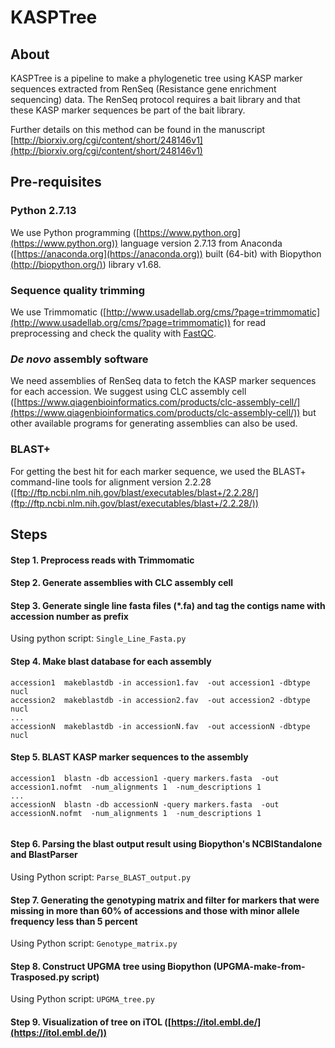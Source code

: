 # KASPTree

## About

KASPTree is a pipeline to make a phylogenetic tree using KASP marker sequences extracted from RenSeq (Resistance gene enrichment sequencing) data. The RenSeq protocol requires a bait library and that these KASP marker sequences be part of the bait library. 

Further details on this method can be found in the manuscript [http://biorxiv.org/cgi/content/short/248146v1](http://biorxiv.org/cgi/content/short/248146v1)

## Pre-requisites
### Python 2.7.13
We use Python programming ([https://www.python.org](https://www.python.org)) language version 2.7.13  from Anaconda ([https://anaconda.org](https://anaconda.org)) built (64-bit) with
Biopython [(http://biopython.org/)](http://biopython.org/)) library v1.68.

### Sequence quality trimming
We use Trimmomatic ([http://www.usadellab.org/cms/?page=trimmomatic](http://www.usadellab.org/cms/?page=trimmomatic)) for read preprocessing and check the quality with [FastQC](https://www.bioinformatics.babraham.ac.uk/projects/fastqc/).

### *De novo* assembly software
We need assemblies of RenSeq data to fetch the KASP marker sequences for each accession. We suggest using CLC assembly cell ([https://www.qiagenbioinformatics.com/products/clc-assembly-cell/](https://www.qiagenbioinformatics.com/products/clc-assembly-cell/)) but other available programs for generating assemblies can also be used.

### BLAST+
For getting the best hit for each marker sequence, we used the BLAST+ command-line tools for alignment version 2.2.28 ([ftp://ftp.ncbi.nlm.nih.gov/blast/executables/blast+/2.2.28/](ftp://ftp.ncbi.nlm.nih.gov/blast/executables/blast+/2.2.28/))

## Steps

#### Step 1. Preprocess reads with Trimmomatic

#### Step 2. Generate assemblies with CLC assembly cell

#### Step 3. Generate single line fasta files (*.fa) and tag the contigs name with accession number as prefix 

Using python script: `Single_Line_Fasta.py`

#### Step 4. Make blast database for each assembly

```
accession1  makeblastdb -in accession1.fav  -out accession1 -dbtype nucl
accession2  makeblastdb -in accession2.fav  -out accession2 -dbtype nucl 
...
accessionN  makeblastdb -in accessionN.fav  -out accessionN -dbtype nucl
```

#### Step 5. BLAST KASP marker sequences to the assembly 
```
accession1  blastn -db accession1 -query markers.fasta  -out accession1.nofmt  -num_alignments 1  -num_descriptions 1 
...
accessionN  blastn -db accessionN -query markers.fasta  -out accessionN.nofmt  -num_alignments 1  -num_descriptions 1
 
```

#### Step 6. Parsing the blast output result using Biopython's NCBIStandalone and BlastParser 

Using Python script: `Parse_BLAST_output.py` 

#### Step 7. Generating the genotyping matrix and filter for markers that were missing in more than 60% of accessions and those with minor allele frequency less than 5 percent 

Using Python script: `Genotype_matrix.py`


#### Step 8. Construct UPGMA tree using Biopython (UPGMA-make-from-Trasposed.py script)

Using Python script: `UPGMA_tree.py`

#### Step 9. Visualization of tree on iTOL ([https://itol.embl.de/](https://itol.embl.de/))





 
